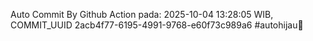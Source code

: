 Auto Commit By Github Action pada: 2025-10-04 13:28:05 WIB, COMMIT_UUID 2acb4f77-6195-4991-9768-e60f73c989a6 #autohijau🗿
